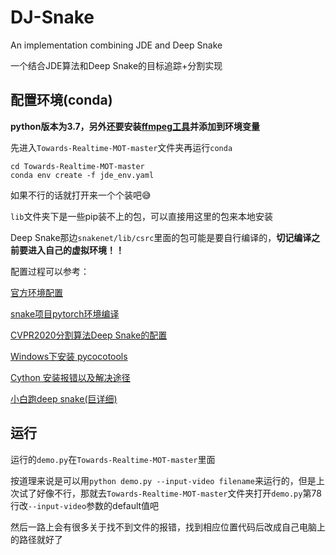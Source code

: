 # DJ-Snake
An implementation combining JDE and Deep Snake

一个结合JDE算法和Deep Snake的目标追踪+分割实现
## 配置环境(conda)

**python版本为3.7，另外还要安装[ffmpeg工具](https://www.ffmpeg.org/download.html)并添加到环境变量**

先进入`Towards-Realtime-MOT-master`文件夹再运行`conda`
```
cd Towards-Realtime-MOT-master
conda env create -f jde_env.yaml
```
如果不行的话就打开来一个个装吧😅

`lib`文件夹下是一些pip装不上的包，可以直接用这里的包来本地安装

Deep Snake那边`snakenet/lib/csrc`里面的包可能是要自行编译的，**切记编译之前要进入自己的虚拟环境！！**

配置过程可以参考：

[官方环境配置](https://github.com/zju3dv/snake/blob/master/INSTALL.md)

[snake项目pytorch环境编译](https://blog.csdn.net/huangzhaoyu123/article/details/108528100)

[CVPR2020分割算法Deep Snake的配置](https://blog.csdn.net/qq_17783559/article/details/112848170)

[Windows下安装 pycocotools](https://www.jianshu.com/p/8658cda3d553)

[Cython 安装报错以及解决途径](https://blog.csdn.net/weixin_41632154/article/details/80746428)

[小白跑deep snake(巨详细)](https://blog.csdn.net/qq_44941395/article/details/115834970)
## 运行
运行的`demo.py`在`Towards-Realtime-MOT-master`里面

按道理来说是可以用`python demo.py --input-video filename`来运行的，但是上次试了好像不行，那就去`Towards-Realtime-MOT-master`文件夹打开`demo.py`第78行改`--input-video`参数的default值吧

然后一路上会有很多关于找不到文件的报错，找到相应位置代码后改成自己电脑上的路径就好了
